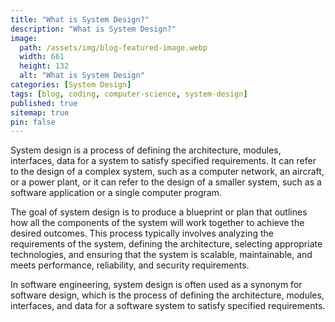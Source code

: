 ```yaml
---
title: "What is System Design?"
description: "What is System Design?"
image:
  path: /assets/img/blog-featured-image.webp
  width: 661
  height: 132
  alt: "What is System Design"
categories: [System Design]
tags: [blog, coding, computer-science, system-design]
published: true
sitemap: true
pin: false
---
```


System design is a process of defining the architecture, modules, interfaces, data for a system to satisfy specified requirements. It can refer to the design of a complex system, such as a computer network, an aircraft, or a power plant, or it can refer to the design of a smaller system, such as a software application or a single computer program.

The goal of system design is to produce a blueprint or plan that outlines how all the components of the system will work together to achieve the desired outcomes. This process typically involves analyzing the requirements of the system, defining the architecture, selecting appropriate technologies, and ensuring that the system is scalable, maintainable, and meets performance, reliability, and security requirements.

In software engineering, system design is often used as a synonym for software design, which is the process of defining the architecture, modules, interfaces, and data for a software system to satisfy specified requirements.




